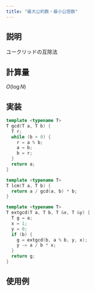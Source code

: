 ```yaml
---
title: "最大公約数・最小公倍数"
---
```


## 説明

ユークリッドの互除法

## 計算量

$O(\log{N})$

## 実装

```cpp
template <typename T>
T gcd(T a, T b) {
  T r;
  while (b > 0) {
    r = a % b;
    a = b;
    b = r;
  }
  return a;
}

template <typename T>
T lcm(T a, T b) {
  return a / gcd(a, b) * b;
}

template <typename T>
T extgcd(T a, T b, T &x, T &y) {
  T g = a;
  x = 1;
  y = 0;
  if (b) {
    g = extgcd(b, a % b, y, x);
    y -= a / b * x;
  }
  return g;
}
```

## 使用例